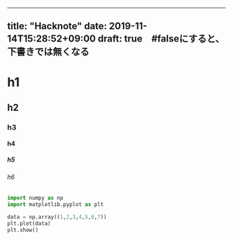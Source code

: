 
---
title: "Hacknote"
date: 2019-11-14T15:28:52+09:00
draft: true　#falseにすると、下書きでは無くなる
---

# h1

## h2

### h3

#### h4

##### h5

###### h6

```python
import numpy as np
import matplotlib.pyplot as plt 

data = np.array((1,2,3,4,5,6,7))
plt.plot(data)
plt.show()
```